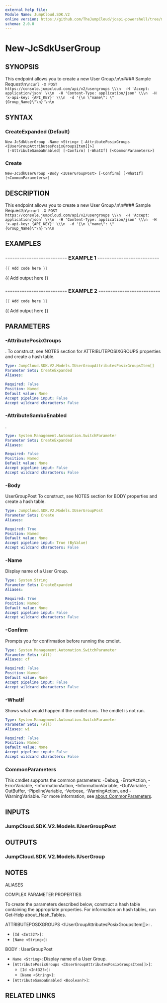 ```yaml
---
external help file:
Module Name: JumpCloud.SDK.V2
online version: https://github.com/TheJumpCloud/jcapi-powershell/tree/master/AutoRest/SDKs/PowerShell/jumpcloud.sdk.v2/new-jcsdkusergroup
schema: 2.0.0
---
```


# New-JcSdkUserGroup

## SYNOPSIS
This endpoint allows you to create a new User Group.\n\n#### Sample Request\n```\ncurl -X POST https://console.jumpcloud.com/api/v2/usergroups \\\n  -H 'Accept: application/json' \\\n  -H 'Content-Type: application/json' \\\n  -H 'x-api-key: {API_KEY}' \\\n  -d '{\n \"name\": \"{Group_Name}\"\n}'\n\n```

## SYNTAX

### CreateExpanded (Default)
```
New-JcSdkUserGroup -Name <String> [-AttributePosixGroups <IUserGroupAttributesPosixGroupsItem[]>]
 [-AttributeSambaEnabled] [-Confirm] [-WhatIf] [<CommonParameters>]
```

### Create
```
New-JcSdkUserGroup -Body <IUserGroupPost> [-Confirm] [-WhatIf] [<CommonParameters>]
```

## DESCRIPTION
This endpoint allows you to create a new User Group.\n\n#### Sample Request\n```\ncurl -X POST https://console.jumpcloud.com/api/v2/usergroups \\\n  -H 'Accept: application/json' \\\n  -H 'Content-Type: application/json' \\\n  -H 'x-api-key: {API_KEY}' \\\n  -d '{\n \"name\": \"{Group_Name}\"\n}'\n\n```

## EXAMPLES

### -------------------------- EXAMPLE 1 --------------------------
```powershell
{{ Add code here }}
```

{{ Add output here }}

### -------------------------- EXAMPLE 2 --------------------------
```powershell
{{ Add code here }}
```

{{ Add output here }}

## PARAMETERS

### -AttributePosixGroups
.
To construct, see NOTES section for ATTRIBUTEPOSIXGROUPS properties and create a hash table.

```yaml
Type: JumpCloud.SDK.V2.Models.IUserGroupAttributesPosixGroupsItem[]
Parameter Sets: CreateExpanded
Aliases:

Required: False
Position: Named
Default value: None
Accept pipeline input: False
Accept wildcard characters: False
```

### -AttributeSambaEnabled
.

```yaml
Type: System.Management.Automation.SwitchParameter
Parameter Sets: CreateExpanded
Aliases:

Required: False
Position: Named
Default value: None
Accept pipeline input: False
Accept wildcard characters: False
```

### -Body
UserGroupPost
To construct, see NOTES section for BODY properties and create a hash table.

```yaml
Type: JumpCloud.SDK.V2.Models.IUserGroupPost
Parameter Sets: Create
Aliases:

Required: True
Position: Named
Default value: None
Accept pipeline input: True (ByValue)
Accept wildcard characters: False
```

### -Name
Display name of a User Group.

```yaml
Type: System.String
Parameter Sets: CreateExpanded
Aliases:

Required: True
Position: Named
Default value: None
Accept pipeline input: False
Accept wildcard characters: False
```

### -Confirm
Prompts you for confirmation before running the cmdlet.

```yaml
Type: System.Management.Automation.SwitchParameter
Parameter Sets: (All)
Aliases: cf

Required: False
Position: Named
Default value: None
Accept pipeline input: False
Accept wildcard characters: False
```

### -WhatIf
Shows what would happen if the cmdlet runs.
The cmdlet is not run.

```yaml
Type: System.Management.Automation.SwitchParameter
Parameter Sets: (All)
Aliases: wi

Required: False
Position: Named
Default value: None
Accept pipeline input: False
Accept wildcard characters: False
```

### CommonParameters
This cmdlet supports the common parameters: -Debug, -ErrorAction, -ErrorVariable, -InformationAction, -InformationVariable, -OutVariable, -OutBuffer, -PipelineVariable, -Verbose, -WarningAction, and -WarningVariable. For more information, see [about_CommonParameters](http://go.microsoft.com/fwlink/?LinkID=113216).

## INPUTS

### JumpCloud.SDK.V2.Models.IUserGroupPost

## OUTPUTS

### JumpCloud.SDK.V2.Models.IUserGroup

## NOTES

ALIASES

COMPLEX PARAMETER PROPERTIES

To create the parameters described below, construct a hash table containing the appropriate properties. For information on hash tables, run Get-Help about_Hash_Tables.


ATTRIBUTEPOSIXGROUPS <IUserGroupAttributesPosixGroupsItem[]>: .
  - `[Id <Int32?>]`: 
  - `[Name <String>]`: 

BODY <IUserGroupPost>: UserGroupPost
  - `Name <String>`: Display name of a User Group.
  - `[AttributePosixGroups <IUserGroupAttributesPosixGroupsItem[]>]`: 
    - `[Id <Int32?>]`: 
    - `[Name <String>]`: 
  - `[AttributeSambaEnabled <Boolean?>]`: 

## RELATED LINKS

